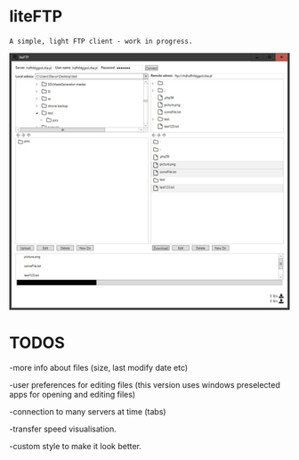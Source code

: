 # liteFTP
    A simple, light FTP client - work in progress.

<p align="center">
  <img src="liteFTP/resources/ftpScreen.jpg">
</p>

# TODOS
-more info about files (size, last modify date etc)

-user preferences for editing files (this version uses windows preselected apps for opening and editing files)

-connection to many servers at time (tabs)

-transfer speed visualisation.

-custom style to make it look better.